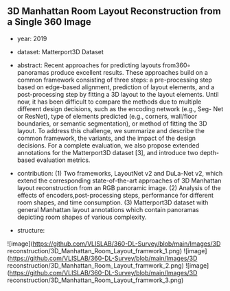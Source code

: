 ## 3D Manhattan Room Layout Reconstruction from a Single 360 Image

- year: 2019

- dataset: Matterport3D Dataset

- abstract:
Recent approaches for predicting layouts from360◦ panoramas produce excellent results. These approaches build on a common framework consisting of three steps: a pre-processing step based on edge-based alignment, prediction of layout elements, and a post-processing step by fitting a 3D layout to the layout elements. Until now, it has been difficult to compare the methods due to multiple different design decisions, such as the encoding network (e.g., Seg- Net or ResNet), type of elements predicted (e.g., corners, wall/floor boundaries, or semantic segmentation), or method of fitting the 3D layout. To address this challenge, we summarize and describe the common framework, the variants, and the impact of the design decisions. For a complete evaluation, we also propose extended annotations for the Matterport3D dataset [3], and introduce two depth-based evaluation metrics.

- contribution:
(1) Two frameworks, LayoutNet v2 and DuLa-Net v2, which extend the corresponding state-of-the-art approaches of 3D Manhattan layout reconstruction from an RGB panoramic image.
(2) Analysis of the effects of encoders,post-processing steps, performance for different room shapes, and time consumption.
(3) Matterport3D dataset with general Manhattan layout annotations which contain panoramas depicting room shapes of various complexity.

- structure:

![image](https://github.com/VLISLAB/360-DL-Survey/blob/main/Images/3D reconstruction/3D_Manhattan_Room_Layout_framwork_1.png)
![image](https://github.com/VLISLAB/360-DL-Survey/blob/main/Images/3D reconstruction/3D_Manhattan_Room_Layout_framwork_2.png)
![image](https://github.com/VLISLAB/360-DL-Survey/blob/main/Images/3D reconstruction/3D_Manhattan_Room_Layout_framwork_3.png)